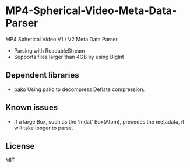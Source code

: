 # MP4-Spherical-Video-Meta-Data-Parser
MP4 Spherical Video V1 / V2 Meta Data Parser

* Parsing with ReadableStream
* Supports files larger than 4GB by using BigInt

## Dependent libraries
* [pako](https://github.com/nodeca/pako)
Using pako to decompress Deflate compression.

## Known issues
* If a large Box, such as the 'mdat' Box(Atom), precedes the metadata, it will take longer to parse.

## License
MIT
